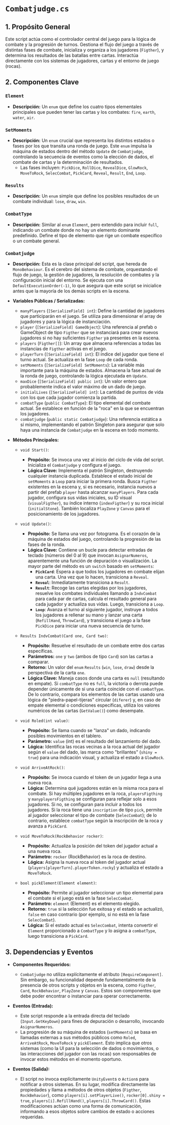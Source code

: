 # `Combatjudge.cs`

## 1. Propósito General
Este script actúa como el controlador central del juego para la lógica de combate y la progresión de turnos. Gestiona el flujo del juego a través de distintas fases de combate, inicializa y organiza a los jugadores (`Figther`), y determina los resultados de las batallas entre cartas. Interactúa directamente con los sistemas de jugadores, cartas y el entorno de juego (rocas).

## 2. Componentes Clave

### `Element`
- **Descripción:** Un `enum` que define los cuatro tipos elementales principales que pueden tener las cartas y los combates: `fire`, `earth`, `water`, `air`.

### `SetMoments`
- **Descripción:** Un `enum` crucial que representa los distintos estados o fases por los que transita una ronda de juego. Este `enum` impulsa la máquina de estados dentro del método `Update` de `Combatjudge`, controlando la secuencia de eventos como la elección de dados, el combate de cartas y la determinación de resultados.
    - Las fases incluyen: `PickDice`, `RollDice`, `RevealDice`, `GlowRock`, `MoveToRock`, `SelecCombat`, `PickCard`, `Reveal`, `Result`, `End`, `Loop`.

### `Results`
- **Descripción:** Un `enum` simple que define los posibles resultados de un combate individual: `lose`, `draw`, `win`.

### `CombatType`
- **Descripción:** Similar al `enum` `Element`, pero extendido para incluir `full`, indicando un combate donde no hay un elemento dominante predefinido. Define el tipo de elemento que rige un combate específico o un combate general.

### `Combatjudge`
- **Descripción:** Esta es la clase principal del script, que hereda de `MonoBehaviour`. Es el cerebro del sistema de combate, orquestando el flujo de juego, la gestión de jugadores, la resolución de combates y la configuración inicial del entorno.
    Se ejecuta con una `DefaultExecutionOrder(-1)`, lo que asegura que este script se inicialice antes que la mayoría de los demás scripts en la escena.

- **Variables Públicas / Serializadas:**
    - `manyPlayers` (`[SerializeField] int`): Define la cantidad de jugadores que participarán en el juego. Se utiliza para dimensionar el array de jugadores y para la lógica de instanciación.
    - `player` (`[SerializeField] GameObject`): Una referencia al prefab o GameObject de tipo `Figther` que se instanciará para crear nuevos jugadores si no hay suficientes `Figther` ya presentes en la escena.
    - `players` (`Figther[]`): Un array que almacena referencias a todas las instancias de `Figther` activas en el juego.
    - `playerTurn` (`[SerializeField] int`): El índice del jugador que tiene el turno actual. Se actualiza en la fase `Loop` de cada ronda.
    - `setMoments` (`[SerializeField] SetMoments`): La variable más importante para la máquina de estados. Almacena la fase actual de la ronda de juego, controlando la lógica ejecutada en `Update`.
    - `maxDice` (`[SerializeField] public int`): Un valor entero que probablemente indica el valor máximo de un dado de juego.
    - `initialLives` (`[SerializeField] int`): La cantidad de puntos de vida con los que cada jugador comienza la partida.
    - `combatType` (`public CombatType`): El tipo elemental del combate actual. Se establece en función de la "roca" en la que se encuentran los jugadores.
    - `combatjudge` (`public static Combatjudge`): Una referencia estática a sí mismo, implementando el patrón Singleton para asegurar que solo haya una instancia de `Combatjudge` en la escena en todo momento.

- **Métodos Principales:**
    - `void Start()`:
        *   **Propósito:** Se invoca una vez al inicio del ciclo de vida del script. Inicializa el `Combatjudge` y configura el juego.
        *   **Lógica Clave:** Implementa el patrón Singleton, destruyendo cualquier instancia duplicada. Establece el estado inicial de `setMoments` a `Loop` para iniciar la primera ronda. Busca `Figther` existentes en la escena y, si es necesario, instancia nuevos a partir del prefab `player` hasta alcanzar `manyPlayers`. Para cada jugador, configura sus vidas iniciales, su ID visual (`visualFigther`), su índice interno (`indexFigther`) y su roca inicial (`initialStone`). También localiza `PlayZone` y `Canvas` para el posicionamiento de los jugadores.

    - `void Update()`:
        *   **Propósito:** Se llama una vez por fotograma. Es el corazón de la máquina de estados del juego, controlando la progresión de las fases de la ronda.
        *   **Lógica Clave:** Contiene un bucle para detectar entradas de teclado (números del 0 al 9) que invocan `AsignarNumeros`, aparentemente una función de depuración o visualización. La mayor parte del método es un `switch` basado en `setMoments`:
            *   **`PickCard`**: Espera a que todos los jugadores en combate elijan una carta. Una vez que lo hacen, transiciona a `Reveal`.
            *   **`Reveal`**: Inmediatamente transiciona a `Result`.
            *   **`Result`**: Recoge las cartas elegidas por los jugadores, resuelve los combates individuales llamando a `IndvCombat` para cada par de cartas, calcula el resultado general para cada jugador y actualiza sus vidas. Luego, transiciona a `Loop`.
            *   **`Loop`**: Avanza el turno al siguiente jugador, instruye a todos los jugadores a rellenar su mano y lanzar una carta (`RefillHand`, `ThrowCard`), y transiciona el juego a la fase `PickDice` para iniciar una nueva secuencia de turno.

    - `Results IndvCombat(Card one, Card two)`:
        *   **Propósito:** Resuelve el resultado de un combate entre dos cartas específicas.
        *   **Parámetros:** `one` y `two` (ambos de tipo `Card`) son las cartas a comparar.
        *   **Retorno:** Un valor del `enum` `Results` (`win`, `lose`, `draw`) desde la perspectiva de la carta `one`.
        *   **Lógica Clave:** Maneja casos donde una carta es `null` (resultando en empate). Si `combatType` no es `full`, la victoria o derrota puede depender únicamente de si una carta coincide con el `combatType`. De lo contrario, compara los elementos de las cartas usando una lógica de "piedra-papel-tijeras" circular (`diferer`) y, en caso de empate elemental o condiciones específicas, utiliza los valores numéricos de las cartas (`GetValue()`) como desempate.

    - `void Roled(int value)`:
        *   **Propósito:** Se llama cuando se "lanza" un dado, indicando posibles movimientos en el tablero.
        *   **Parámetro:** `value` (int) es el resultado del lanzamiento del dado.
        *   **Lógica:** Identifica las rocas vecinas a la roca actual del jugador según el `value` del dado, las marca como "brillantes" (`shiny = true`) para una indicación visual, y actualiza el estado a `GlowRock`.

    - `void ArriveAtRock()`:
        *   **Propósito:** Se invoca cuando el token de un jugador llega a una nueva roca.
        *   **Lógica:** Determina qué jugadores están en la misma roca para el combate. Si hay múltiples jugadores en la roca, `playersFigthing` y `manyplayersFigthing` se configuran para reflejar solo a esos jugadores. Si no, se configuran para incluir a todos los jugadores. Si la roca tiene una `inscription` de tipo `pick`, permite al jugador seleccionar el tipo de combate (`SelecCombat`); de lo contrario, establece `combatType` según la inscripción de la roca y avanza a `PickCard`.

    - `void MoveToRock(RockBehavior rocker)`:
        *   **Propósito:** Actualiza la posición del token del jugador actual a una nueva roca.
        *   **Parámetro:** `rocker` (RockBehavior) es la roca de destino.
        *   **Lógica:** Asigna la nueva roca al token del jugador actual (`players[playerTurn].playerToken.rocky`) y actualiza el estado a `MoveToRock`.

    - `bool pickElement(Element element)`:
        *   **Propósito:** Permite al jugador seleccionar un tipo elemental para el combate si el juego está en la fase `SelecCombat`.
        *   **Parámetro:** `element` (Element) es el elemento elegido.
        *   **Retorno:** `true` si la selección fue exitosa y el estado se actualizó, `false` en caso contrario (por ejemplo, si no está en la fase `SelecCombat`).
        *   **Lógica:** Si el estado actual es `SelecCombat`, intenta convertir el `Element` proporcionado a `CombatType` y lo asigna a `combatType`, luego transiciona a `PickCard`.

## 3. Dependencias y Eventos
-   **Componentes Requeridos:**
    *   `Combatjudge` no utiliza explícitamente el atributo `[RequireComponent]`. Sin embargo, su funcionalidad depende fundamentalmente de la presencia de otros scripts y objetos en la escena, como `Figther`, `Card`, `RockBehavior`, `PlayZone` y `Canvas`. Estos son componentes que debe poder encontrar o instanciar para operar correctamente.

-   **Eventos (Entrada):**
    *   Este script responde a la entrada directa del teclado (`Input.GetKeyDown`) para fines de depuración o desarrollo, invocando `AsignarNumeros`.
    *   La progresión de su máquina de estados (`setMoments`) se basa en llamadas externas a sus métodos públicos como `Roled`, `ArriveAtRock`, `MoveToRock` y `pickElement`. Esto implica que otros sistemas (como la UI para la selección de dados o movimientos, o las interacciones del jugador con las rocas) son responsables de invocar estos métodos en el momento oportuno.

-   **Eventos (Salida):**
    *   El script no invoca explícitamente `UnityEvent`s o `Action`s para notificar a otros sistemas. En su lugar, modifica directamente las propiedades y llama a métodos de otros objetos (`Figther`, `RockBehavior`), como `players[i].setPlayerLive()`, `rocker[0].shiny = true`, `players[i].RefillHand()`, `players[i].ThrowCard()`. Estas modificaciones actúan como una forma de comunicación, informando a esos objetos sobre cambios de estado o acciones requeridas.
